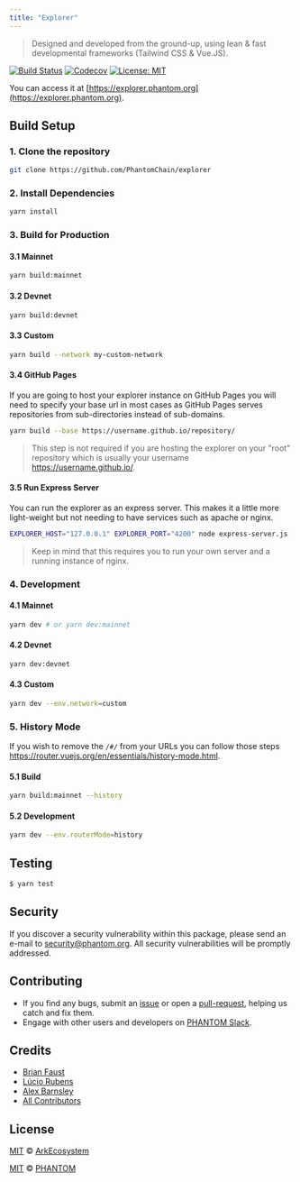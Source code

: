 ```yaml
---
title: "Explorer"
---
```


> Designed and developed from the ground-up, using lean & fast developmental frameworks (Tailwind CSS & Vue.JS).

[![Build Status](https://img.shields.io/travis/Phantomchain/explorer/master.svg?style=flat)](https://travis-ci.org/Phantomchain/explorer)
[![Codecov](https://badgen.now.sh/codecov/c/github/phantomchain/explorer)](https://codecov.io/gh/phantomchain/explorer)
[![License: MIT](https://badgen.now.sh/badge/license/MIT/green)](https://opensource.org/licenses/MIT)

You can access it at [https://explorer.phantom.org](https://explorer.phantom.org).

## Build Setup

### 1. Clone the repository

```bash
git clone https://github.com/PhantomChain/explorer
```

### 2. Install Dependencies

```bash
yarn install
```

### 3. Build for Production

#### 3.1 Mainnet

```bash
yarn build:mainnet
```

#### 3.2 Devnet

```bash
yarn build:devnet
```

#### 3.3 Custom

```bash
yarn build --network my-custom-network
```

#### 3.4 GitHub Pages

If you are going to host your explorer instance on GitHub Pages you will need to specify your base url in most cases as GitHub Pages serves repositories from sub-directories instead of sub-domains.

```bash
yarn build --base https://username.github.io/repository/
```


> This step is not required if you are hosting the explorer on your "root" repository which is usually your username https://username.github.io/.

#### 3.5 Run Express Server

You can run the explorer as an express server. This makes it a little more light-weight but not needing to have services such as apache or nginx.

```bash
EXPLORER_HOST="127.0.0.1" EXPLORER_PORT="4200" node express-server.js
```

> Keep in mind that this requires you to run your own server and a running instance of nginx.

### 4. Development

#### 4.1 Mainnet

```bash
yarn dev # or yarn dev:mainnet
```

#### 4.2 Devnet

```bash
yarn dev:devnet
```

#### 4.3 Custom

```bash
yarn dev --env.network=custom
```

### 5. History Mode

If you wish to remove the `/#/` from your URLs you can follow those steps https://router.vuejs.org/en/essentials/history-mode.html.

#### 5.1 Build

```bash
yarn build:mainnet --history
```

#### 5.2 Development

```bash
yarn dev --env.routerMode=history
```

## Testing

``` bash
$ yarn test
```

## Security

If you discover a security vulnerability within this package, please send an e-mail to <security@phantom.org>. All security vulnerabilities will be promptly addressed.

## Contributing

* If you find any bugs, submit an [issue](../../issues) or open a [pull-request](../../pulls), helping us catch and fix them.
* Engage with other users and developers on [PHANTOM Slack](https://phantom.org/slack/).

## Credits

- [Brian Faust](https://github.com/faustbrian)
- [Lúcio Rubens](https://github.com/luciorubeens)
- [Alex Barnsley](https://github.com/alexbarnsley)
- [All Contributors](https://github.com/Phantomchain/explorer/contributors)

## License

[MIT](https://github.com/ArkEcosystem/explorer/blob/master/LICENSE) © [ArkEcosystem](https://ark.io)

[MIT](https://github.com/Phantomchain/explorer/blob/master/LICENSE) © [PHANTOM](https://phantom.org)
